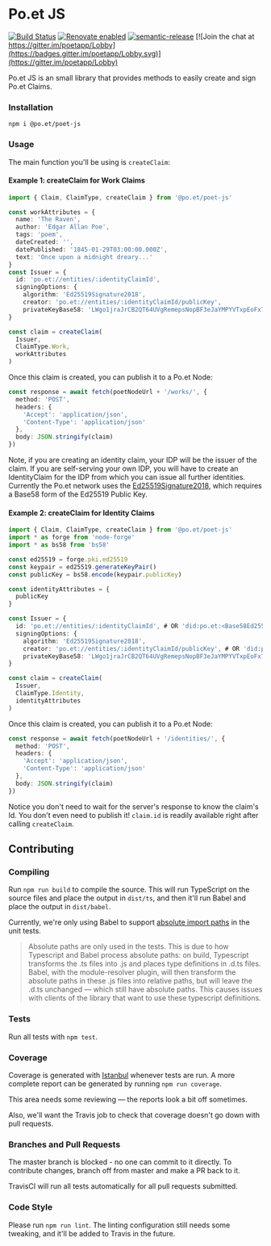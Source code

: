 # Po.et JS

[![Build Status](https://travis-ci.org/poetapp/poet-js.svg?branch=master)](https://travis-ci.org/poetapp/poet-js)
[![Renovate enabled](https://img.shields.io/badge/renovate-enabled-brightgreen.svg)](https://renovatebot.com/)
[![semantic-release](https://img.shields.io/badge/%20%20%F0%9F%93%A6%F0%9F%9A%80-semantic--release-e10079.svg)](https://github.com/semantic-release/semantic-release)
[![Join the chat at https://gitter.im/poetapp/Lobby](https://badges.gitter.im/poetapp/Lobby.svg)](https://gitter.im/poetapp/Lobby)

Po.et JS is an small library that provides methods to easily create and sign Po.et Claims.

### Installation
```
npm i @po.et/poet-js
```

### Usage

The main function you'll be using is `createClaim`:

#### Example 1: createClaim for Work Claims
```ts
import { Claim, ClaimType, createClaim } from '@po.et/poet-js'

const workAttributes = {
  name: 'The Raven',
  author: 'Edgar Allan Poe',
  tags: 'poem',
  dateCreated: '',
  datePublished: '1845-01-29T03:00:00.000Z',
  text: 'Once upon a midnight dreary...'
}
const Issuer = {
  id: 'po.et://entities/:identityClaimId',
  signingOptions: {
    algorithm: 'Ed25519Signature2018',
    creator: 'po.et://entities/:identityClaimId/publicKey',
    privateKeyBase58: 'LWgo1jraJrCB2QT64UVgRemepsNopBF3eJaYMPYVTxpEoFx7sSzCb1QysHeJkH2fnGFgHirgVR35Hz5A1PpXuH6'
}

const claim = createClaim(
  Issuer,
  ClaimType.Work,
  workAttributes
)
```

Once this claim is created, you can publish it to a Po.et Node:
```ts
const response = await fetch(poetNodeUrl + '/works/', {
  method: 'POST',
  headers: {
	'Accept': 'application/json',
	'Content-Type': 'application/json'
  },
  body: JSON.stringify(claim)
})
```
Note, if you are creating an identity claim, your IDP will be the issuer of the claim. If you are self-serving your own
IDP, you will have to create an IdentityClaim for the IDP from which you can issue all further identities. Currently the
Po.et network uses the [Ed25519Signature2018](https://w3c-dvcg.github.io/lds-ed25519-2018/), which requires a Base58 form
of the Ed25519 Public Key.

#### Example 2: createClaim for Identity Claims
```ts
import { Claim, ClaimType, createClaim } from '@po.et/poet-js'
import * as forge from 'node-forge'
import * as bs58 from 'bs58'

const ed25519 = forge.pki.ed25519
const keypair = ed25519.generateKeyPair()
const publicKey = bs58.encode(keypair.publicKey)

const identityAttributes = {
  publicKey
}

const Issuer = {
  id: 'po.et://entities/:identityClaimId', # OR 'did:po.et:<Base58Ed25519PublicKeyValue>' for example, 'did:po.et:JAi9YoyDdgBQLenyVzoXWH4C26wKMzHrjertxVrjLWTe'
  signingOptions: {
    algorithm: 'Ed25519Signature2018',
    creator: 'po.et://entities/:identityClaimId/publicKey', # OR 'did:po.et:<Base58Ed25519PublicKeyValue>' for example: 'did:po.et:JAi9YoyDdgBQLenyVzoXWH4C26wKMzHrjertxVrjLWTe'
    privateKeyBase58: 'LWgo1jraJrCB2QT64UVgRemepsNopBF3eJaYMPYVTxpEoFx7sSzCb1QysHeJkH2fnGFgHirgVR35Hz5A1PpXuH6'
}

const claim = createClaim(
  Issuer,
  ClaimType.Identity,
  identityAttributes
)
```
Once this claim is created, you can publish it to a Po.et Node:
```ts
const response = await fetch(poetNodeUrl + '/identities/', {
  method: 'POST',
  headers: {
	'Accept': 'application/json',
	'Content-Type': 'application/json'
  },
  body: JSON.stringify(claim)
})
```


Notice you don't need to wait for the server's response to know the claim's Id. You don't even need to publish it! `claim.id` is readily available right after calling `createClaim`.

## Contributing

### Compiling
Run `npm run build` to compile the source. This will run TypeScript on the source files and place the output in `dist/ts`, and then it'll run Babel and place the output in `dist/babel`.

Currently, we're only using Babel to support [absolute import paths](https://github.com/tleunen/babel-plugin-module-resolver) in the unit tests.
> Absolute paths are only used in the tests. This is due to how Typescript and Babel process absolute paths: on build, Typescript transforms the .ts files into .js and places type definitions in .d.ts files. Babel, with the module-resolver plugin, will then transform the absolute paths in these .js files into relative paths, but will leave the .d.ts unchanged — which still have absolute paths. This causes issues with clients of the library that want to use these typescript definitions.

### Tests
Run all tests with `npm test`.


### Coverage
Coverage is generated with [Istanbul](https://github.com/istanbuljs/nyc) whenever tests are run.
A more complete report can be generated by running `npm run coverage`.

This area needs some reviewing — the reports look a bit off sometimes.

Also, we'll want the Travis job to check that coverage doesn't go down with pull requests.

### Branches and Pull Requests
The master branch is blocked - no one can commit to it directly. To contribute changes, branch off from master and make a PR back to it.

TravisCI will run all tests automatically for all pull requests submitted.

### Code Style
Please run `npm run lint`. The linting configuration still needs some tweaking, and it'll be added to Travis in the future.


